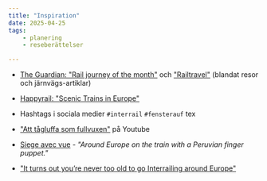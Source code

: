 ```yaml
---
title: "Inspiration"
date: 2025-04-25
tags:
    - planering
    - reseberättelser

---
```


- [The Guardian: "Rail journey of the month"](https://www.theguardian.com/travel/series/rail-journey-of-the-month) och ["Railtravel"](https://www.theguardian.com/travel/railtravel) (blandat resor och järnvägs-artiklar)

- [Happyrail: "Scenic Trains in Europe"](https://www.happyrail.com/en/holidays/scenic-trains-in-europe)

- Hashtags i sociala medier `#interrail` `#fensterauf` tex

- ["Att tågluffa som fullvuxen"](https://www.youtube.com/watch?v=xiecb1T6MC4) på Youtube

- [Siege avec vue](https://www.siegeavecvue.eu) - _"Around Europe on the train with a Peruvian finger puppet."_
- ["It turns out you’re never too old to go Interrailing around Europe"](https://www.theguardian.com/commentisfree/2025/apr/22/interrailing-europe-sons-family-youth)
